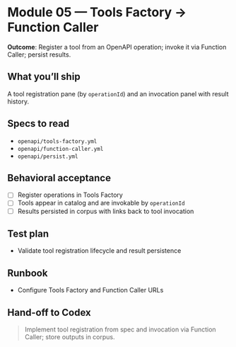 # Module 05 — Tools Factory → Function Caller

**Outcome**: Register a tool from an OpenAPI operation; invoke it via Function Caller; persist results.

## What you’ll ship
A tool registration pane (by `operationId`) and an invocation panel with result history.

## Specs to read
- `openapi/tools-factory.yml`
- `openapi/function-caller.yml`
- `openapi/persist.yml`

## Behavioral acceptance
- [ ] Register operations in Tools Factory
- [ ] Tools appear in catalog and are invokable by `operationId`
- [ ] Results persisted in corpus with links back to tool invocation

## Test plan
- Validate tool registration lifecycle and result persistence

## Runbook
- Configure Tools Factory and Function Caller URLs

## Hand-off to Codex
> Implement tool registration from spec and invocation via Function Caller; store outputs in corpus.

